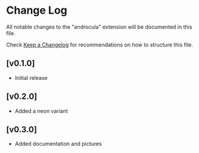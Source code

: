 # Change Log

All notable changes to the "androcula" extension will be documented in this file.

Check [Keep a Changelog](http://keepachangelog.com/) for recommendations on how to structure this file.

## [v0.1.0]

- Initial release

## [v0.2.0]

- Added a neon variant

## [v0.3.0]

- Added documentation and pictures
